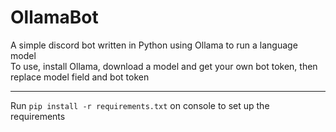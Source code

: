 # OllamaBot

A simple discord bot written in Python using Ollama to run a language model  
To use, install Ollama, download a model and get your own bot token, then replace model field and bot token

---

Run ```pip install -r requirements.txt``` on console to set up the requirements
